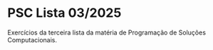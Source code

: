 # PSC Lista 03/2025

Exercícios da terceira lista da matéria de Programação de Soluções Computacionais.